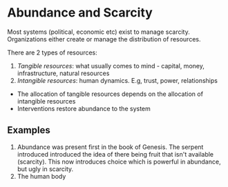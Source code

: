 # Abundance and Scarcity

Most systems (political, economic etc) exist to manage scarcity. Organizations either create or manage the distribution of resources.

There are 2 types of resources:

1. *Tangible resources*: what usually comes to mind - capital, money, infrastructure, natural resources
2. *Intangible resources*: human dynamics. E.g, trust, power, relationships

* The allocation of tangible resources depends on the allocation of intangible resources
* Interventions restore abundance to the system

## Examples

1. Abundance was present first in the book of Genesis. The serpent introduced introduced the idea of there being fruit that isn't available (scarcity). This now introduces choice which is powerful in abundance, but ugly in scarcity.
2. The human body
